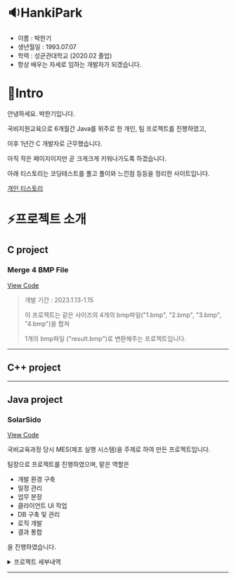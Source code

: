 # 🔉HankiPark

- 이름 : 박한기
- 생년월일 : 1993.07.07
- 학력 : 성균관대학교 (2020.02 졸업)
- 항상 배우는 자세로 임하는 개발자가 되겠습니다.

# 🔨Intro

안녕하세요. 박한기입니다.

국비지원교육으로 6개월간 Java를 위주로 한 개인, 팀 프로젝트를 진행하였고,

이후 1년간 C 개발자로 근무했습니다.

아직 작은 페이지이지만 곧 크게크게 키워나가도록 하겠습니다.

아래 티스토리는 코딩테스트를 풀고 풀이와 느낀점 등등을 정리한 사이트입니다.
  
[개인 티스토리](https://hanki0724.tistory.com/)


# ⚡프로젝트 소개

## C project

### Merge 4 BMP File

[View Code](https://github.com/HankiPark/MergeBMP)


  > 개발 기간 : 2023.1.13-1.15
  >
  > 이 프로젝트는 같은 사이즈의 4개의 bmp파일("1.bmp", "2.bmp", "3.bmp", "4.bmp")을 합쳐
  >
  > 1개의 bmp파일 ("result.bmp")로 변환해주는 프로젝트입니다.

---
## C++ project


---
## Java project

### SolarSido
[View Code](https://github.com/HankiPark/solarSido)


국비교육과정 당시 MES(제조 실행 시스템)을 주제로 하여 만든 프로젝트입니다.

팀장으로 프로젝트를 진행하였으며, 맡은 역할은 

  - 개발 환경 구축
  - 일정 관리
  - 업무 분장
  - 클라이언트 UI 작업
  - DB 구축 및 관리
  - 로직 개발
  - 결과 통합

을 진행하였습니다.

<details>
  <summary>프로젝트 세부내역</summary>

  ## 개발 일정
  
  <img src="/pic/개발일정.png" width="800px" height="600px" title="개발일정.png" alt="개발일정.png"></img>

  ## 개발 환경
  
  <img src="/pic/개발환경.png" width="800px" height="600px" title="개발환경.png" alt="개발환경.png"></img>

  ## 구현 상세

  ### 업무 흐름도

  <img src="/pic/업무 흐름도.png" width="800px" height="600px" title="업무 흐름도.png" alt="업무 흐름도.png"></img>


  ### DB 구현 예시

  <img src="/pic/DB설계 예시.png" width="800px" height="600px" title="DB설계 예시.png" alt="DB설계 예시.png"></img>


  ### 화면 구현 예시

  <img src="/pic/화면구현 예시.png" width="800px" height="600px" title="화면구현 예시.png" alt="화면구현 예시.png"></img>

  <img src="/pic/화면구현 예시2.png" width="800px" height="600px" title="화면구현 예시2.png" alt="화면구현 예시2.png"></img>


</details>


---
